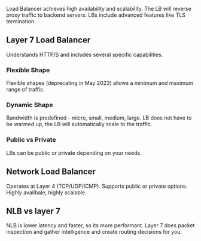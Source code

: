 
Load Balancer achieves high availability and scalability. The LB will reverse proxy traffic to backend servers. LBs include advanced features like TLS termination. 

## Layer 7 Load Balancer
Understands HTTP/S and includes several specific capabilities. 

### Flexible Shape
Flexible shapes (deprecating in May 2023) allows a minimum and maximum range of traffic.

### Dynamic Shape
Bandwidth is predefined - micro, small, medium, large. LB does not have to be warmed up, the LB will automatically scale to the traffic. 

### Public vs Private

LBs can be public or private depending on your needs.

## Network Load Balancer

Operates at Layer 4 (TCP/UDP/ICMP). Supports public or private options. Highly availbale, highly scalable. 


## NLB vs layer 7
NLB is lower latency and faster, so its more performant. Layer 7 does packet inspection and gather intelligence and create routing decisions for you. 